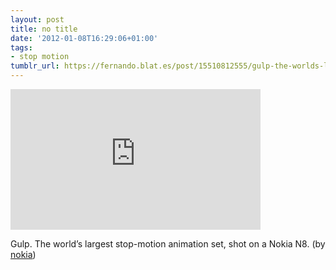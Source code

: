 ```yaml
---
layout: post
title: no title
date: '2012-01-08T16:29:06+01:00'
tags:
- stop motion
tumblr_url: https://fernando.blat.es/post/15510812555/gulp-the-worlds-largest-stop-motion-animation
---
```

<iframe width="400" height="225" src="http://www.youtube.com/embed/ieN2vhslTTU?fs=1&amp;feature=oembed" frameborder="0" allowfullscreen></iframe>  

Gulp. The world’s largest stop-motion animation set, shot on a Nokia N8. (by [nokia](http://www.youtube.com/watch?feature=player_embedded&v=ieN2vhslTTU#!))
